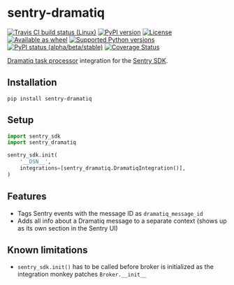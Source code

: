 # sentry-dramatiq

[![Travis CI build status (Linux)](https://travis-ci.org/jmagnusson/sentry-dramatiq.svg?branch=master)](https://travis-ci.org/jmagnusson/sentry-dramatiq)
[![PyPI version](https://img.shields.io/pypi/v/sentry-dramatiq.svg)](https://pypi.python.org/pypi/sentry-dramatiq/)
[![License](https://img.shields.io/pypi/l/sentry-dramatiq.svg)](https://pypi.python.org/pypi/sentry-dramatiq/)
[![Available as wheel](https://img.shields.io/pypi/wheel/sentry-dramatiq.svg)](https://pypi.python.org/pypi/sentry-dramatiq/)
[![Supported Python versions](https://img.shields.io/pypi/pyversions/sentry-dramatiq.svg)](https://pypi.python.org/pypi/sentry-dramatiq/)
[![PyPI status (alpha/beta/stable)](https://img.shields.io/pypi/status/sentry-dramatiq.svg)](https://pypi.python.org/pypi/sentry-dramatiq/)
[![Coverage Status](https://coveralls.io/repos/github/jmagnusson/sentry-dramatiq/badge.svg?branch=master)](https://coveralls.io/github/jmagnusson/sentry-dramatiq?branch=master)

[Dramatiq task processor](https://dramatiq.io/) integration for the [Sentry SDK](https://docs.sentry.io/error-reporting/quickstart/?platform=python).

## Installation

```
pip install sentry-dramatiq
```

## Setup

```python
import sentry_sdk
import sentry_dramatiq

sentry_sdk.init(
    '__DSN__',
    integrations=[sentry_dramatiq.DramatiqIntegration()],
)
```

## Features

- Tags Sentry events with the message ID as `dramatiq_message_id`
- Adds all info about a Dramatiq message to a separate context (shows up as its own section in the Sentry UI)

## Known limitations

- `sentry_sdk.init()` has to be called before broker is initialized as the integration monkey patches `Broker.__init__`
